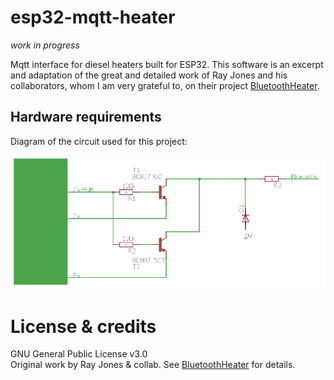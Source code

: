 # esp32-mqtt-heater

*work in progress*

Mqtt interface for diesel heaters built for ESP32.
This software is an excerpt and adaptation of the great and detailed work of Ray Jones and his collaborators, whom I am very grateful to, on their project [BluetoothHeater](https://gitlab.com/mrjones.id.au/bluetoothheater).

## Hardware requirements

Diagram of the circuit used for this project:

![circuit](/docs/BlueWireIF.PNG)


# License & credits

GNU General Public License v3.0<br>
Original work by Ray Jones & collab. See [BluetoothHeater](https://gitlab.com/mrjones.id.au/bluetoothheater) for details.
